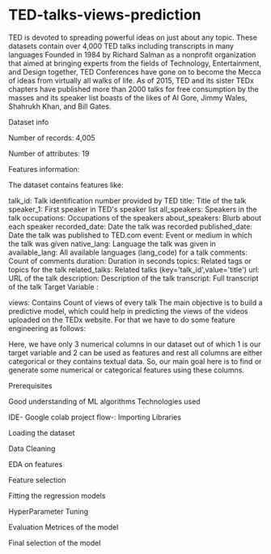 # TED-talks-views-prediction
TED is devoted to spreading powerful ideas on just about any topic. These datasets contain over 4,000 TED talks including transcripts in many languages Founded in 1984 by Richard Salman as a nonprofit organization that aimed at bringing experts from the fields of Technology, Entertainment, and Design together, TED Conferences have gone on to become the Mecca of ideas from virtually all walks of life. As of 2015, TED and its sister TEDx chapters have published more than 2000 talks for free consumption by the masses and its speaker list boasts of the likes of Al Gore, Jimmy Wales, Shahrukh Khan, and Bill Gates.

Dataset info

Number of records: 4,005

Number of attributes: 19

Features information:

The dataset contains features like:

talk_id: Talk identification number provided by TED
title: Title of the talk
speaker_1: First speaker in TED's speaker list
all_speakers: Speakers in the talk
occupations: Occupations of the speakers
about_speakers: Blurb about each speaker
recorded_date: Date the talk was recorded
published_date: Date the talk was published to TED.com
event: Event or medium in which the talk was given
native_lang: Language the talk was given in
available_lang: All available languages (lang_code) for a talk
comments: Count of comments
duration: Duration in seconds
topics: Related tags or topics for the talk
related_talks: Related talks (key='talk_id',value='title')
url: URL of the talk
description: Description of the talk
transcript: Full transcript of the talk
Target Variable :

views: Contains Count of views of every talk
The main objective is to build a predictive model, which could help in predicting the views of the videos uploaded on the TEDx website.
For that we have to do some feature engineering as follows:

Here, we have only 3 numerical columns in our dataset out of which 1 is our target variable and 2 can be used as features and rest all columns are either categorical or they contains textual data.
So, our main goal here is to find or generate some numerical or categorical features using these columns.

Prerequisites

Good understanding of ML algorithms
Technologies used

IDE- Google colab
project flow-:
Importing Libraries

Loading the dataset

Data Cleaning

EDA on features

Feature selection

Fitting the regression models

HyperParameter Tuning

Evaluation Metrices of the model

Final selection of the model
